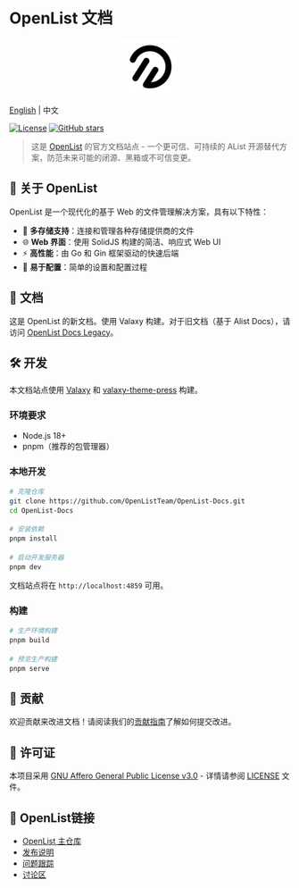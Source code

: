 # OpenList 文档

<div align="center">
  <img width="100px" alt="logo" src="https://raw.githubusercontent.com/OpenListTeam/Logo/main/logo.svg"/></a>
</div>

[English](./README.md) | 中文

[![License](https://img.shields.io/github/license/OpenListTeam/OpenList-Docs)](https://github.com/OpenListTeam/OpenList-Docs/blob/main/LICENSE)
[![GitHub stars](https://img.shields.io/github/stars/OpenListTeam/OpenList-Docs)](https://github.com/OpenListTeam/OpenList-Docs)

> 这是 [OpenList](https://github.com/OpenListTeam/OpenList) 的官方文档站点 - 一个更可信、可持续的 AList 开源替代方案，防范未来可能的闭源、黑箱或不可信变更。

## 🚀 关于 OpenList

OpenList 是一个现代化的基于 Web 的文件管理解决方案，具有以下特性：

- 📁 **多存储支持**：连接和管理各种存储提供商的文件
- 🌐 **Web 界面**：使用 SolidJS 构建的简洁、响应式 Web UI
- ⚡ **高性能**：由 Go 和 Gin 框架驱动的快速后端
- 🔧 **易于配置**：简单的设置和配置过程

## 📖 文档

这是 OpenList 的新文档。使用 Valaxy 构建。对于旧文档（基于 Alist Docs），请访问 [OpenList Docs Legacy](https://github.com/OpenListTeam/docs)。

## 🛠️ 开发

本文档站点使用 [Valaxy](https://github.com/YunYouJun/valaxy) 和 [valaxy-theme-press](https://github.com/YunYouJun/valaxy/tree/main/packages/valaxy-theme-press) 构建。

### 环境要求

- Node.js 18+
- pnpm（推荐的包管理器）

### 本地开发

```bash
# 克隆仓库
git clone https://github.com/OpenListTeam/OpenList-Docs.git
cd OpenList-Docs

# 安装依赖
pnpm install

# 启动开发服务器
pnpm dev
```

文档站点将在 `http://localhost:4859` 可用。

### 构建

```bash
# 生产环境构建
pnpm build

# 预览生产构建
pnpm serve
```

## 🤝 贡献

欢迎贡献来改进文档！请阅读我们的[贡献指南](./CONTRIBUTING.md)了解如何提交改进。

## 📝 许可证

本项目采用 [GNU Affero General Public License v3.0](https://www.gnu.org/licenses/agpl-3.0.html) - 详情请参阅 [LICENSE](./LICENSE) 文件。

## 🔗 OpenList链接

- [OpenList 主仓库](https://github.com/OpenListTeam/OpenList)
- [发布说明](https://github.com/OpenListTeam/OpenList/releases)
- [问题跟踪](https://github.com/OpenListTeam/OpenList/issues)
- [讨论区](https://github.com/OpenListTeam/OpenList/discussions)
